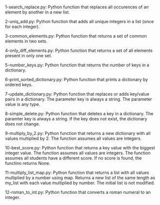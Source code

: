 1-search_replace.py: Python function that replaces all occurences of an element by another in a new list.

2-uniq_add.py: Python function that adds all unique integers in a list (once for each integer).

3-common_elements.py: Python function that returns a set of common elements in two sets.

4-only_diff_elements.py: Python function that returns a set of all elements present in only one set.

5-number_keys.py: Python function that returns the number of keys in a dictionary.

6-print_sorted_dictionary.py: Python function that prints a dictionary by ordered keys.

7-update_dictionary.py: Python function that replaces or adds key/value pairs in a dictionary.
The parameter key is always a string.
The parameter value is any type.

8-simple_delete.py: Python function that deletes a key in a dictionary.
The paramter key is always a string.
If the key does not exist, the dictionary does not change.

9-multiply_by_2.py: Python function that returns a new dictionary with all values multiplied by 2.
The function assumes all values are integers.

10-best_score.py: Python function that returns a key value with the biggest integer value.
The function assumes all values are integers.
The function assumes all students have a different score.
If no score is found, the functino returns None.

11-multiply_list_map.py: Python function that returns a list with all values multiplied by a number using map.
Returns a new list of the same length as my_list with each value multiplied by number.
The initial list is not modified.

12-roman_to_int.py: Python function that converts a roman numeral to an integer.